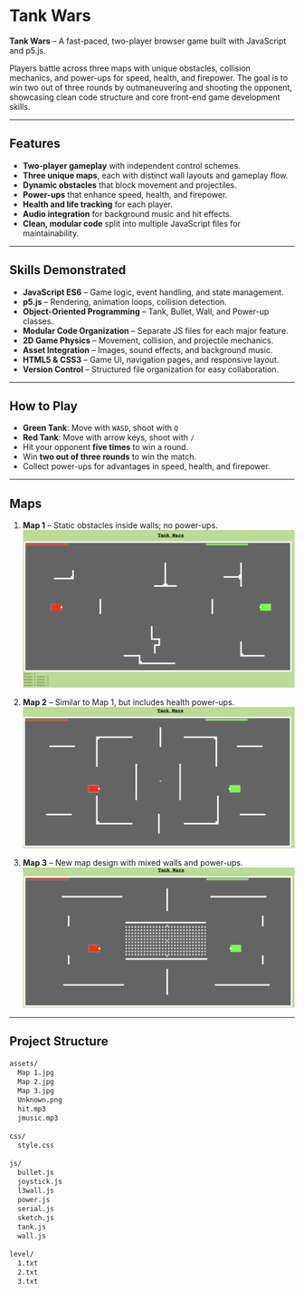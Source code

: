 # Tank Wars

**Tank Wars** – A fast-paced, two-player browser game built with JavaScript and p5.js.  

Players battle across three maps with unique obstacles, collision mechanics, and power-ups for speed, health, and firepower. The goal is to win two out of three rounds by outmaneuvering and shooting the opponent, showcasing clean code structure and core front-end game development skills.

---

## Features
- **Two-player gameplay** with independent control schemes.
- **Three unique maps**, each with distinct wall layouts and gameplay flow.
- **Dynamic obstacles** that block movement and projectiles.
- **Power-ups** that enhance speed, health, and firepower.
- **Health and life tracking** for each player.
- **Audio integration** for background music and hit effects.
- **Clean, modular code** split into multiple JavaScript files for maintainability.

---

## Skills Demonstrated
- **JavaScript ES6** – Game logic, event handling, and state management.
- **p5.js** – Rendering, animation loops, collision detection.
- **Object-Oriented Programming** – Tank, Bullet, Wall, and Power-up classes.
- **Modular Code Organization** – Separate JS files for each major feature.
- **2D Game Physics** – Movement, collision, and projectile mechanics.
- **Asset Integration** – Images, sound effects, and background music.
- **HTML5 & CSS3** – Game UI, navigation pages, and responsive layout.
- **Version Control** – Structured file organization for easy collaboration.

---

## How to Play
- **Green Tank**: Move with `WASD`, shoot with `Q`
- **Red Tank**: Move with arrow keys, shoot with `/`
- Hit your opponent **five times** to win a round.
- Win **two out of three rounds** to win the match.
- Collect power-ups for advantages in speed, health, and firepower.

---

## Maps
1. **Map 1** – Static obstacles inside walls; no power-ups.  
   <img src="assets/map1.png" width="650">

2. **Map 2** – Similar to Map 1, but includes health power-ups.  
   <img src="assets/map2.png" width="650">

3. **Map 3** – New map design with mixed walls and power-ups.  
   <img src="assets/map3.png" width="650">
---


## Project Structure
```plaintext
assets/
  Map 1.jpg
  Map 2.jpg
  Map 3.jpg
  Unknown.png
  hit.mp3
  jmusic.mp3

css/
  style.css

js/
  bullet.js
  joystick.js
  l3wall.js
  power.js
  serial.js
  sketch.js
  tank.js
  wall.js

level/
  1.txt
  2.txt
  3.txt
```

